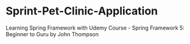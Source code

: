 # Sprint-Pet-Clinic-Application
Learning Spring Framework with Udemy Course - Spring Framework 5: Beginner to Guru by John Thompson
